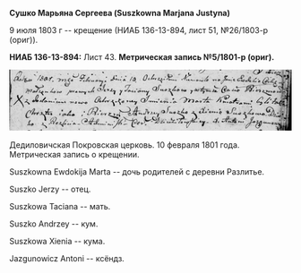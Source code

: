 **Сушко Марьяна Сергеева (Suszkowna Marjana Justyna)**

9 июля 1803 г -- крещение (НИАБ 136-13-894, лист 51, №26/1803-р (ориг)).

**НИАБ 136-13-894:** Лист 43. **Метрическая запись №5/1801-р (ориг).**

![](./media/89e0daf5bd6090a7475c8ab286b0fab50d2a653b.png)

Дедиловичская Покровская церковь. 10 февраля 1801 года. Метрическая
запись о крещении.

Suszkowna Ewdokija Marta -- дочь родителей с деревни Разлитье.

Suszko Jerzy -- отец.

Suszkowa Taciana -- мать.

Suszko Andrzey -- кум.

Suszkowa Xienia -- кума.

Jazgunowicz Antoni -- ксёндз.
